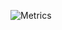 ![Metrics](https://metrics.lecoq.io/HeKvn?template=classic&base=header%2C%20activity%2C%20community%2C%20repositories%2C%20metadata&base.indepth=false&base.hireable=false&base.skip=false&config.timezone=Asia%2FShanghai)

<!---
HeKvn/HeKvn is a ✨ special ✨ repository because its `README.md` (this file) appears on your GitHub profile.
You can click the Preview link to take a look at your changes.
--->
